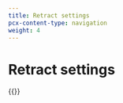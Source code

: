 ```yaml
---
title: Retract settings
pcx-content-type: navigation
weight: 4
---
```


# Retract settings

{{<directory-listing>}}